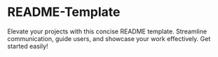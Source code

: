 # README-Template
Elevate your projects with this concise README template. Streamline communication, guide users, and showcase your work effectively. Get started easily!
